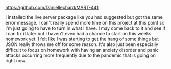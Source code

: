 https://github.com/Daniellechard/MART-441

I installed the live server package like you had suggested but got the same error message. I can't really spend more time on this project at this point so I'm just going to have to turn in what I have. I may come back to it and see if I can fix it later but I haven't even had a chance to start on this weeks homework yet. I felt like I was starting to get the hang of some things but JSON really throws me off for some reason. It's also just been especially difficult to focus on homework with having an anxiety disorder and panic attacks occurring more frequently due to the pandemic that is going on right now.
